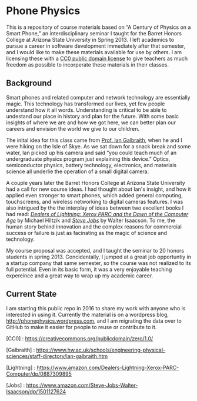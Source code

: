 # Phone Physics

This is a repository of course materials based on “A Century of Physics on a Smart Phone,”
an interdisciplinary seminar I taught for the Barret Honors 
College at Arizona State University in Spring 2013.
I left academics to pursue a career in software development immediately after that
semester, and I would like to make these materials available for use by others.
I am licensing these with a [CC0 public domain license](CC0) to give teachers as much freedom
as possible to incorperate these materials in their classes.

## Background

Smart phones and related computer and network technology are essentially magic.
This technology has transformed our lives, yet few people understand how it all words.
Understanding is critical to be able to undestand our place in history and plan for
the future.
With some basic insights of where we are and how we got here, we can better plan our
careers and envision the world we give to our children.

The inital idea for this class came from [Prof. Ian Galbraith](Galbraith), when he and I were
hiking on the Isle of Skye.
As we sat down for a snack break and some water, Ian picked up his camera
and said “you could teach much of an undergraduate physics program just explaining this device.”
Optics, semiconductor physics, battery technology, electronics, and materials science
all underlie the operation of a small digital camera.

A couple years later the Barret Honors College at Arizona State University had
a call for new course ideas.
I had thought about Ian's insight, and how it applied even stronger to smart phones,
which added general computing, touchscreens, and wireless networking to digital cameras features.
I was also intrigued by the the interplay of ideas between two excellent books I had read:
_[Dealers of Lightning: Xerox PARC and the Dawn of the Computer Age](Lightning)_
by Michael Hiltzik and _[Steve Jobs](Jobs)_ by Walter Isaacson.
To me, the human story behind innovation and the complex reasons for commercial
success or failure is just as facinating as the magic of science and technology.

My course proposal was accepted, and I taught the seminar to 20 honors students
in spring 2013.
Concidentally, I jumped at a great job opportuntiy in a startup company that
same semester, so the course was not realized to its full potential.
Even in its basic form, it was a very enjoyable teaching expereince and a great
way to wrap up my academic career.

## Current State

I am starting this public repo in 2016 to share my work with anyone who is interested
in using it.
Currently the material is on a wordpress blog, http://phonephysics.wordpress.com,
and I am migrating the data over to GitHub to make it easier for people to reuse or 
contribute to it.

[CC0] : https://creativecommons.org/publicdomain/zero/1.0/

[Galbraith] : https://www.hw.ac.uk/schools/engineering-physical-sciences/staff-directory/ian-galbraith.htm

[Lightning] : https://www.amazon.com/Dealers-Lightning-Xerox-PARC-Computer/dp/0887309895

[Jobs] : https://www.amazon.com/Steve-Jobs-Walter-Isaacson/dp/1501127624
